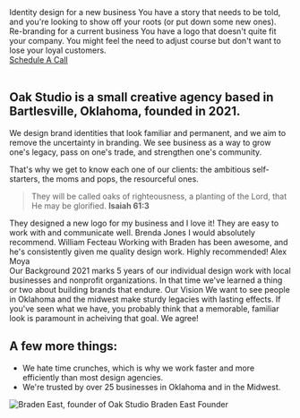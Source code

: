 <section class="center grid ji-space-around ai-start jc-center gap-4 col-3">
  <Import from="/_/Blurb.html">
    <BlurbImage>
      <Import from="/_/icons/starting-over.svg"></Import>
    </BlurbImage>
    <BlurbTitle>Identity design for a new business</BlurbTitle>
    <BlurbDesc>
      You have a story that needs to be told, and you're looking to show off your roots (or put down some new ones).
    </BlurbDesc>
  </Import>
  <Import from="/_/Blurb.html">
    <BlurbImage>
      <Import from="/_/icons/turning-a-corner.svg"></Import>
    </BlurbImage>
    <BlurbTitle>Re-branding for a current business</BlurbTitle>
    <BlurbDesc>
      You have a logo that doesn't quite fit your company. You might feel the need to adjust course but don't want to lose your loyal customers.
    </BlurbDesc>
  </Import>
</section>

<div class="center">
  <a class="button" href="/contact">Schedule A Call</a>
</div>

<br>

## Oak Studio is a small creative agency based in Bartlesville, Oklahoma, founded in 2021.

We design brand identities that look familiar and permanent, and we aim to remove the uncertainty in branding. We see business as a way to grow one's legacy, pass on one's trade, and strengthen one's community.

That's why we get to know each one of our clients: the ambitious self-starters, the moms and pops, the resourceful ones.

> They will be called oaks of righteousness, a planting of the Lord, that He may be glorified.
> **Isaiah 61:3**

<section class="soft bleed center grid ai-center col-4 gap-1">
  <Import from="/_/Review.html">
    <Review>They designed a new logo for my business and I love it! They are easy to work with and communicate well.</Review>
    <Client>Brenda Jones</Client>
  </Import>
  <Import from="/_/Review.html">
    <Review>I would absolutely recommend.</Review>
    <Client>William Fecteau</Client>
  </Import>
  <Import from="/_/Review.html">
    <Review>Working with Braden has been awesome, and he's consistently given me quality design work. Highly recommended!</Review>
    <Client>Alex Moya</Client>
  </Import>
</section>

<section class="center grid ji-space-around ai-start jc-center gap-4 col-3">
  <Import from="/_/Blurb.html">
    <BlurbImage>
      <Import from="/_/icons/scrapbook.svg"></Import>
    </BlurbImage>
    <BlurbTitle>Our Background</BlurbTitle>
    <BlurbDesc>
      2021 marks 5 years of our individual design work with local businesses and nonprofit organizations. In that time we've learned a thing or two about building brands that endure.
    </BlurbDesc>
  </Import>
  <Import from="/_/Blurb.html">
    <BlurbImage>
      <Import from="/_/icons/telescope.svg"></Import>
    </BlurbImage>
    <BlurbTitle>Our Vision</BlurbTitle>
    <BlurbDesc>
      We want to see people in Oklahoma and the midwest make sturdy legacies with lasting effects. If you've seen what we have, you probably think that a memorable, familiar look is paramount in acheiving that goal. We agree!
    </BlurbDesc>
  </Import>
</section>

## A few more things:

- We hate time crunches, which is why we work faster and more efficiently than most design agencies.
- We're trusted by over 25 businesses in Oklahoma and in the Midwest.

<section class="soft bleed">
  <Import from="/_/Person.html">
    <Headshot>
      <img src="/_assets/images/braden.jpg" alt="Braden East, founder of Oak Studio">
    </Headshot>
    <Name>Braden East</Name>
    <Position>Founder</Position>
    <Bio from="./bio.md"></Bio>
  </Import>
</section>